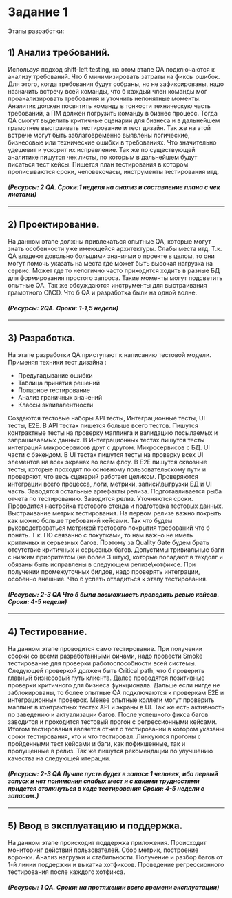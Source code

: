 # Задание 1
Этапы разработки:
## 1)	Анализ требований.

Используя подход shift-left testing, на этом этапе QA подключаются к анализу требований. Что б минимизировать затраты на фиксы ошибок. Для этого, когда требования будут собраны, но не зафиксированы, надо назначить встречу всей команды, что б каждый член команды мог проанализировать требования и уточнить непонятные моменты. Аналитик должен посвятить команду в тонкости техническую часть требований, а ПМ должен погрузить команду в бизнес процесс. Тогда QA смогут выделить критичные сценарии для бизнеса и в дальнейшем грамотнее выстраивать тестирование и тест дизайн. Так же на этой встрече могут быть заблаговременно выявлены логические, бизнесовые или технические ошибки в требованиях. Что значительно удешевит и ускорит их исправление. Так же по существующей аналитике пишутся чек листы, по которым в дальнейшем будут писаться тест кейсы. Пишется план тестирования в котором прописываются сроки, человекочасы, инструменты тестирования итд.

#### ***(Ресурсы: 2 QA. Сроки:1 неделя на анализ и составление плана с чек листами)***
---
## 2)	Проектирование.
   
На данном этапе должны привлекаться опытные QA, которые могут знать особенности уже имеющейся архитектуры. Слабы места итд. Т.к. QA владеют довольно большими знаниями о проекте в целом, то они могут помочь указать на места где может быть высокая нагрузка на сервис. Может где то нелогично часто приходится ходить в разные БД для формирования простого запроса. Такие моменты могут подсветить опытные QA. Так же обсуждаются инструменты для выстраивания грамотного CI\CD. Что б QA и разработка были на одной волне.

#### ***(Ресурсы: 2QA. Сроки: 1-1,5 недели)***
---
## 3)	Разработка.
   
На этапе разработки QA приступают к написанию тестовой модели. Применяя техники тест дизайна :
- Предугадывание ошибки
- Таблица принятия решений
- Попарное тестирование
- Анализ граничных значений
- Классы эквивалентности
  
Создаются тестовые наборы API тесты, Интеграционные тесты, UI тесты, Е2Е. 
В API тестах пишется больше всего тестов. Пишутся контрактные тесты на проверку маппинга и валидацию посылаемых  и запрашиваемых данных.
В Интеграционных тестах пишутся тесты интеграций микросервисов друг с другом. Микросервисов с БД. UI части с бэкендом.
В UI тестах пишутся тесты на проверку всех UI элементов на всех экранах во всем флоу.
В Е2Е пишутся сквозные тесты, которые проходят по основному пользовательскому пути и проверяют, что весь сценарий работает целиком. Проверяются интеграции всего процесса, логи, метрики, записи\выгрузки БД и UI часть.
Заводятся остальные артефакты релиза. Подготавливается рыба отчета по тестированию. Заводится релиз. Уточняются сроки. 
Проводится настройка тестового стенда и подготовка тестовых данных.
Выстраивание метрик тестирования. На первом релизе важно покрыть как можно больше требований кейсами. Так что будем руководствоваться метрикой тестового покрытия требований что б понять. 
Т.к. ПО связанно с покупками, то нам важно не иметь критичных и серьезных багов. Поэтому за Quality Gate будем брать отсутствие критичных и серьезных багов. Допустимы тривиальные баги с низким приоритетом (не более 3 штук), которые попадают в техдолг и обязаны быть исправлены в следующем релизе\хотфиксе.
При получении промежуточных билдов, надо проверять интеграции, особенно внешние. Что б успеть отладиться к этапу тестирования.

#### ***(Ресурсы: 2-3 QA *Что б была возможность проводить ревью кейсов*. Сроки: 4-5 недели)***
---
## 4)	Тестирование.
   
На данном этапе проводится само тестирование. 
При получении сборки со всеми разработанными фичами, надо провести Smoke тестирование для проверки работоспособности всей системы. Следующей проверкой должен быть Critical path, что б проверить главный бизнесовый путь клиента.
Далее проводятся позитивные проверки критичного для бизнеса функционала. Дальше если нигде не заблокированы, то более опытные QA подключаются к проверкам E2E и интеграционных проверок. Менее опытные коллеги могут проверить маппинг в контрактных тестах API и экраны в UI.
Так же есть активность по заведению и актуализации багов. После успешного фикса багов заводится и проходится тестовый прогон с регрессионными кейсами.
Итогом тестирования является отчет о тестировании в котором указаны сроки тестирования, кто и что тестировал. Линкуются прогоны с пройденными тест кейсами и баги, как пофикшенные, так и пропущенные в релиз. Так же пишутся рекомендации по улучшению качества на следующей итерации.

#### ***(Ресурсы: 2-3 QA *Лучше пусть будет в запасе 1 человек, ибо первый запуск и нет понимания слабых мест и с какими трудностями придется столкнуться в ходе тестирования* Сроки: 4-5 недели с запасом.)***
---
## 5)	Ввод в эксплуатацию и поддержка.
   
На данном этапе происходит поддержка приложения. Происходит мониторинг действий пользователей. Сбор метрик, построение воронки. Анализ нагрузки и стабильности. Получение и разбор багов от 1-й линии поддержки и выкатка хотфиксов. Проведение регрессионного тестирования после каждого хотфикса.

#### ***(Ресурсы: 1 QA. Сроки: на протяжении всего времени эксплуатации)***
